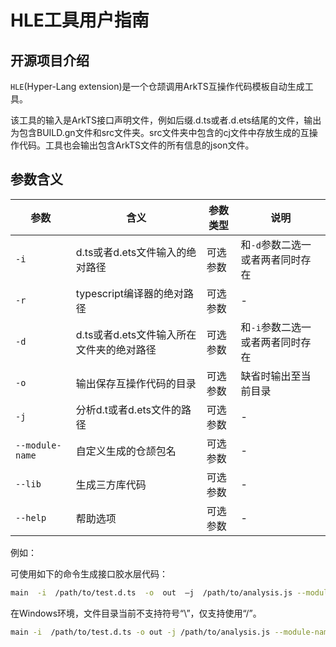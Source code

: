 # HLE工具用户指南

## 开源项目介绍

`HLE`(Hyper-Lang extension)是一个仓颉调用ArkTS互操作代码模板自动生成工具。

该工具的输入是ArkTS接口声明文件，例如后缀.d.ts或者.d.ets结尾的文件，输出为包含BUILD.gn文件和src文件夹。src文件夹中包含的cj文件中存放生成的互操作代码。工具也会输出包含ArkTS文件的所有信息的json文件。

## 参数含义

| 参数            | 含义                                        | 参数类型 | 说明                 |
| --------------- | ------------------------------------------- | -------- | -------------------- |
| `-i`            | d.ts或者d.ets文件输入的绝对路径             | 可选参数 | 和`-d`参数二选一或者两者同时存在                     |
| `-r`            | typescript编译器的绝对路径                  | 可选参数 |-                      |
| `-d`            | d.ts或者d.ets文件输入所在文件夹的绝对路径    | 可选参数 | 和`-i`参数二选一或者两者同时存在                     |
| `-o`            | 输出保存互操作代码的目录                    | 可选参数 | 缺省时输出至当前目录 |
| `-j`            | 分析d.t或者d.ets文件的路径                 | 可选参数 |   -                   |
| `--module-name` | 自定义生成的仓颉包名                        | 可选参数 |    -                  |
| `--lib`         | 生成三方库代码                              | 可选参数 |  -                    |
| `--help`        | 帮助选项                                   | 可选参数 | -                     |

例如：

可使用如下的命令生成接口胶水层代码：

```sh
main  -i  /path/to/test.d.ts  -o  out  –j  /path/to/analysis.js --module-name=ohos.hilog
```

在Windows环境，文件目录当前不支持符号“\\”，仅支持使用“/”。

```sh
main -i  /path/to/test.d.ts -o out -j /path/to/analysis.js --module-name=ohos.hilog
```

